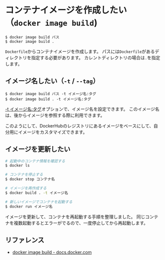 # コンテナイメージを作成したい（``docker image build``)

```console
$ docker image build パス
$ docker image build .
```

``Dockerfile``からコンテナイメージを作成します。
パスには``Dockerfile``があるディレクトリを指定する必要があります。
カレントディレクトリの場合は``.``を指定します。

## イメージ名したい（``-t`` / ``--tag``）

```console
$ docker image build パス -t イメージ名:タグ
$ docker image build . -t イメージ名:タグ
```

[-t イメージ名:タグ](https://docs.docker.com/reference/cli/docker/image/build/#tag)オプションで、イメージ名を設定できます。
このイメージ名は、後からイメージを参照する際に利用できます。

このようにして、DockerHubのレジストリにあるイメージをベースにして、自分用にイメージをカスタマイズできます。

## イメージを更新したい

```bash
# 起動中のコンテナ情報を確認する
$ docker ls

# コンテナを停止する
$ docker stop コンテナ名

# イメージを再作成する
$ docker build . -t イメージ名

# 新しいイメージでコンテナを起動する
$ docker run イメージ名
```

イメージを更新して、コンテナを再起動する手順を整理しました。
同じコンテナを複数起動するとエラーがでるので、一度停止してから再起動します。

## リファレンス

- [docker image build - docs.docker.com](https://docs.docker.com/reference/cli/docker/image/build/)
